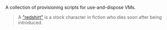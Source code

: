 A collection of provisioning scripts for use-and-dispose VMs.

> A ["redshirt"](https://en.wikipedia.org/wiki/Redshirt_(character)) is a stock character in fiction who dies soon after being introduced. 

